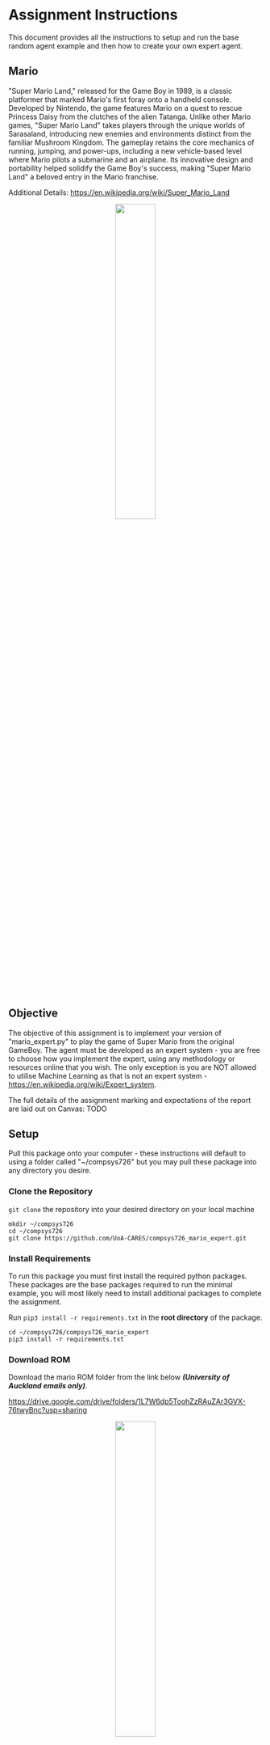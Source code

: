 # Assignment Instructions
This document provides all the instructions to setup and run the base random agent example and then how to create your own expert agent.

## Mario
"Super Mario Land," released for the Game Boy in 1989, is a classic platformer that marked Mario's first foray onto a handheld console. Developed by Nintendo, the game features Mario on a quest to rescue Princess Daisy from the clutches of the alien Tatanga. Unlike other Mario games, "Super Mario Land" takes players through the unique worlds of Sarasaland, introducing new enemies and environments distinct from the familiar Mushroom Kingdom. The gameplay retains the core mechanics of running, jumping, and power-ups, including a new vehicle-based level where Mario pilots a submarine and an airplane. Its innovative design and portability helped solidify the Game Boy's success, making "Super Mario Land" a beloved entry in the Mario franchise.

Additional Details: https://en.wikipedia.org/wiki/Super_Mario_Land 

<p align="center">
    <img src="./media/mario-land.png" style="width: 40%;" />
</p>

## Objective
The objective of this assignment is to implement your version of "mario_expert.py" to play the game of Super Mario from the original GameBoy.
The agent must be developed as an expert system - you are free to choose how you implement the expert, using any methodology or resources online that you wish.
The only exception is you are NOT allowed to utilise Machine Learning as that is not an expert system - https://en.wikipedia.org/wiki/Expert_system.

The full details of the assignment marking and expectations of the report are laid out on Canvas: TODO

## Setup
Pull this package onto your computer - these instructions will default to using a folder called "~/compsys726" but you may pull these package into any directory you desire.

### Clone the Repository
`git clone` the repository into your desired directory on your local machine

```
mkdir ~/compsys726
cd ~/compsys726
git clone https://github.com/UoA-CARES/compsys726_mario_expert.git 
```

### Install Requirements
To run this package you must first install the required python packages. These packages are the base packages required to run the minimal example, you will most likely need to install additional packages to complete the assignment.

Run `pip3 install -r requirements.txt` in the **root directory** of the package.

```
cd ~/compsys726/compsys726_mario_expert
pip3 install -r requirements.txt
```

### Download ROM
Download the mario ROM folder from the link below ***(University of Auckland emails only)***.

https://drive.google.com/drive/folders/1L7W6dp5ToohZzRAuZAr3GVX-76twyBnc?usp=sharing 

<p align="center">
    <p align="center">
        <img src="./media/rom-download.png" style="width: 40%;" />
    </p>
</p>

We will then unzip and copy the downloaded files into a roms folder in the ***root directory*** of the package.

```
cd Downloads
unzip mario-*.zip
cp -r mario ~/compsys726/compsys726_mario_expert/roms/mario
```

## Usage
To run this package you can simply call "run.py" in the scripts folder of the package and pass your UoA assigned upi as an arguement. The initial example agent is a random explorer who will simply randomly select actions to play the game. 

NOTE: replace ***your_upi*** with your upi

```
cd ~/compsys726/compsys726_mario_expert/scripts
python3 run.py --upi your_upi
```

You will see the game window open up and mario moving around randomly similar to the image below.

<p align="center">
    <img src="./media/mario.gif"/>
</p>

The results of the agent playing the game will be saved into ***results/your_upi/results.json*** - this will record the final game stats and a video of the agent playing the game as below: 

```
results.json
{
    "lives": 0,
    "score": 1950,
    "coins": 5,
    "stage": 1,
    "world": 1,
    "x_position": 309,
    "time": 374,
    "dead_timer": 0,
    "dead_jump_timer": 38,
    "game_over": true,
}
```

# Implementing your Expert Agent
The agent you implement must be entirely developed within the ***scripts/mario_expert.py*** file. 
NO other file is to be edited - the automated competition system will only use your ***mario_expert.py*** file. 
This is simply to enable automated competitions between your submissions.

## Mario Expert (mario_expert.py)
You are free to modify and expand the classes inside of ***scripts/mario_expert.py*** and add additional features/functions required to implement your agent. This is not best coding practice but it makes the lecturers lives easier. 

Mario Expert contains two classes as examples of how to implement this project - MarioController, and MarioExpert

### MarioController
The MarioController class represents a controller for the Mario game environment that extends MarioEnvironment and inherits all of its functions. 

You can build upon this class all you want to implement your Mario Expert agent - this class enables you to read the game state, and take actions as Mario.

A key function to explore is how the agent interacts with the environment through ***run_action***- this function is a very basic single button press implementation.

```
def run_action(self, action: int) -> None:
    """
    This is a very basic example of how this function could be implemented

    As part of this assignment your job is to modify this function to better suit your needs

    You can change the action type to whatever you want or need just remember the base control of the game is pushing buttons
    """

    # Simply toggles the buttons being on or off for a duration of act_freq
    self.pyboy.send_input(self.valid_actions[action])

    for _ in range(self.act_freq):
        self.pyboy.tick()

    self.pyboy.send_input(self.release_button[action])
```

### MarioExpert
The MarioExpert class represents an expert agent for playing the Mario game.

Edit this class to implement the logic for the Mario Expert agent to play the game.

Do NOT edit the input parameters for the __init__, play, start_video, stop_video methods.

The key functions to explore how the agent thinks about what action to take is through ***step*** and ***choose_action** - these functions are currently a very basic random agent.

Step is run after each action by default - you need to decide which action to take and then execute it. 

```
def step(self):
    """
    Modify this function as required to implement the Mario Expert agent's logic.

    This is just a very basic example
    """

    # Choose an action - button press or other...
    action = self.choose_action()

    # Run the action on the environment
    self.environment.run_action(action)
```

Choose action shows you the type of information you can use to decide what action to take.

State contains the games statistics at the current step of the game.

Frame contains the RGB image of the game screen.

Game area is a simplified version of the game screen with the specific icon catagories instead of just RGB data.

```
def choose_action(self):
    state = self.environment.game_state()
    frame = self.environment.grab_frame()
    game_area = self.environment.game_area()

    # Implement your code here to choose the best action
    # time.sleep(0.1)
    return random.randint(0, len(self.environment.valid_actions) - 1)
```

## Mario Manual
The link below provides the physical manual with instructions on how to play Super Mario Land. This information will be super useful for developing your expert agent. For those too young to remember physical manuals these used to come with the physical cartridge and you couldn't just Google how to play. 

https://www.thegameisafootarcade.com/wp-content/uploads/2017/04/Super-Mario-Land-Game-Manual.pdf

<p align="center">
    <img src="./media/mario-manuel.png" style="width: 40%;" />
</p>

# Competition (Optional)
The class competition is a chance to earn ***bonus*** marks by potentially placing the top 10 furthests highest scoring agent.

Agents will be scored first based on the progression of the game - this is measured as the world the agent can get too and then the stage they made it too. If two agents have made it to the same world and stage, the score will be used to determine a winner. Ties beyond that will be given equal credit.

| **Placement** | **Bonus Marks** |
|---------------|-----------------|
| 1             | 5.0%            |
| 2             | 4.5%            |
| 3             | 4.0%            |
| 4             | 3.5%            |
| 5             | 3.0%            |
| 6             | 2.5%            |
| 7             | 2.0%            |
| 8             | 2.0%            |
| 9             | 1.5%            |
| 10            | 1.5%            |

The top placement will also win a neat trophy!

<p align="center">
    <img src="./media/mario-trophy.jpeg"/>
</p>

## Agent Submission Process
To submit your agent for the class Competition you need to upload your "mario_expert.py" file and "requirements.py" by following the steps below. No other files will be utilised - the code needs to be self sufficient within "mario_expert.py" and all additional package requirements must be captured in the "requirements.txt". 

### Step 1 - Create requirements.txt
You need to create a requirements.txt that contains all the python packages you are using for your expert agent.
This can easily be generated by running 'pipreqs' in the **root directory** of the package.

```
pip3 install pipreqs
cd ~/compsys726/compsys726_mario_expert
python3 -m pipreqs.pipreqs --force
```

This will regenerate the "requirements.txt" file with your specific packages and their versions. This will enable your agent to operate as expected. 

### Step 2 - Upload Files to Google Drive
Following this link: https://drive.google.com/drive/folders/1xM3Dhtm3YCoLnMFTMxyZnhJVvHsYbFgn?usp=sharing 

Create a folder using your ***upi*** as the name. Copy your 'requirements.txt' and 'mario_expert.py' files into the folder. These files can be updated as many times as you wish until the final deadline. 

It is imperative that the files maintain their names - ***mario_expert.py*** and ***requirements.txt*** for the automted system to parse them correctly. 

This should look like the example below:

<p align="center">
    <img src="./media/mario-upload.png" style="width: 60%;" />
</p>

## Competition Day
After the submission date the lecturers will run the automated competition offline - the results of the competition will be presented in class with the top 10 agents and their performance being shown.

If the automated system fails to run your code for any reason - it will be disqualified from placing. It is the students onus to make sure they follow the instructions properly to give them a chance at their agent placing in the competition. 